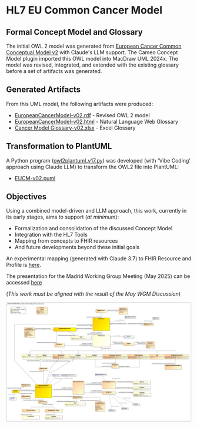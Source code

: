 # HL7 EU Common Cancer Model
## Formal Concept Model and Glossary 

The initial OWL 2 model was generated from [European Cancer Common Conceptual Model v2](https://confluence.hl7.org/download/attachments/281282385/CancerLogicalModel_20250414_Rev.png?version=1&modificationDate=1744961792994&api=v2) with Claude's LLM support. 
The Cameo Concept Model plugin imported this OWL model into MacDraw UML 2024x. The model was revised, integrated, and extended with the existing glossary before a set of artifacts was generated.

## Generated Artifacts

From this UML model, the following artifacts were produced:

* [EuropeanCancerModel-v02.rdf](https://github.com/slotti64/HL7-EU-Common-cancer-concept-model/blob/main/EuropeanCancerModel-v02.rdf) - Revised OWL 2 model
* [EuropeanCancerModel-v02.html](https://github.com/slotti64/HL7-EU-Common-cancer-concept-model/blob/main/EuropeanCancerModel-v02.html) - Natural Language Web Glossary
* [Cancer Model Glossary-v02.xlsx](https://github.com/slotti64/HL7-EU-Common-cancer-concept-model/blob/main/Cancer%20Model%20Glossary-v02.xlsx) - Excel Glossary 

## Transformation to PlantUML

A Python program ([owl2plantuml_v17.py](https://github.com/slotti64/HL7-EU-Common-cancer-concept-model/tree/main/OWL2PlantUML/)) was developed (with 'Vibe Coding' approach using Claude LLM) to transform the OWL2 file into PlantUML:

* [EUCM-v02.puml](https://github.com/slotti64/HL7-EU-Common-cancer-concept-model/blob/main/EUCM-v02.puml)

## Objectives

Using a combined model-driven and LLM approach, this work, currently in its early stages, aims to support (*at minimum*):

* Formalization and consolidation of the discussed Concept Model
* Integration  with the HL7 Tools
* Mapping from concepts to FHIR resources
* And future developments beyond these initial goals

An experimental mapping (generated with Claude 3.7) to FHIR Resource and Profile is [here](https://github.com/slotti64/HL7-EU-Common-cancer-concept-model/blob/main/TEST%20LLM/EUCM%20mapping%20FHIR%20Resources-05-04-2025.docx).

The presentation for the Madrid Working Group Meeting (May 2025) can be accessed [here](https://github.com/slotti64/HL7-EU-Common-cancer-concept-model/blob/main/Presentations/Common%20Cancer%20Model%20-%20Madrid%20WGM%20Presentation.pptx) 

(_This work must be aligned with the result of the May WGM Discussion_)

![Curent Formal Common Cancer Concept model](https://github.com/slotti64/HL7-EU-Common-cancer-concept-model/blob/main/RevisedEuropeanCancerConceptModel_in_UML-v02.jpg)
